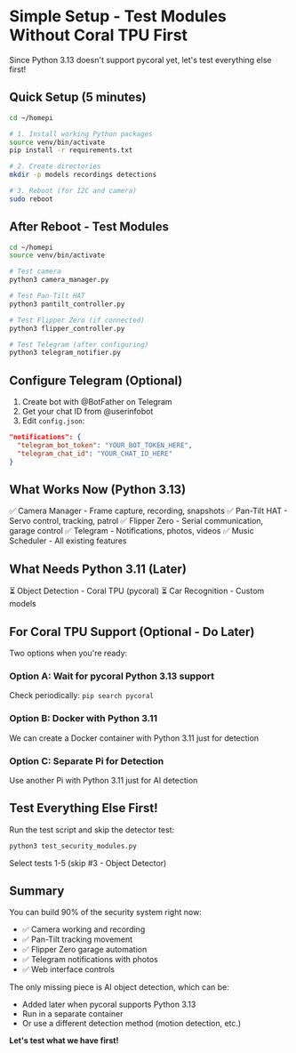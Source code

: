 # Simple Setup - Test Modules Without Coral TPU First

Since Python 3.13 doesn't support pycoral yet, let's test everything else first!

## Quick Setup (5 minutes)

```bash
cd ~/homepi

# 1. Install working Python packages
source venv/bin/activate
pip install -r requirements.txt

# 2. Create directories
mkdir -p models recordings detections

# 3. Reboot (for I2C and camera)
sudo reboot
```

## After Reboot - Test Modules

```bash
cd ~/homepi
source venv/bin/activate

# Test camera
python3 camera_manager.py

# Test Pan-Tilt HAT
python3 pantilt_controller.py

# Test Flipper Zero (if connected)
python3 flipper_controller.py

# Test Telegram (after configuring)
python3 telegram_notifier.py
```

## Configure Telegram (Optional)

1. Create bot with @BotFather on Telegram
2. Get your chat ID from @userinfobot
3. Edit `config.json`:

```json
"notifications": {
  "telegram_bot_token": "YOUR_BOT_TOKEN_HERE",
  "telegram_chat_id": "YOUR_CHAT_ID_HERE"
}
```

## What Works Now (Python 3.13)

✅ Camera Manager - Frame capture, recording, snapshots
✅ Pan-Tilt HAT - Servo control, tracking, patrol
✅ Flipper Zero - Serial communication, garage control
✅ Telegram - Notifications, photos, videos
✅ Music Scheduler - All existing features

## What Needs Python 3.11 (Later)

⏳ Object Detection - Coral TPU (pycoral)
⏳ Car Recognition - Custom models

## For Coral TPU Support (Optional - Do Later)

Two options when you're ready:

### Option A: Wait for pycoral Python 3.13 support
Check periodically: `pip search pycoral`

### Option B: Docker with Python 3.11
We can create a Docker container with Python 3.11 just for detection

### Option C: Separate Pi for Detection
Use another Pi with Python 3.11 just for AI detection

## Test Everything Else First!

Run the test script and skip the detector test:

```bash
python3 test_security_modules.py
```

Select tests 1-5 (skip #3 - Object Detector)

## Summary

You can build 90% of the security system right now:
- ✅ Camera working and recording
- ✅ Pan-Tilt tracking movement
- ✅ Flipper Zero garage automation
- ✅ Telegram notifications with photos
- ✅ Web interface controls

The only missing piece is AI object detection, which can be:
- Added later when pycoral supports Python 3.13
- Run in a separate container
- Or use a different detection method (motion detection, etc.)

**Let's test what we have first!**

